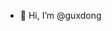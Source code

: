 - 👋 Hi, I’m @guxdong

<!---
guxdong/guxdong is a ✨ special ✨ repository because its `README.md` (this file) appears on your GitHub profile.
You can click the Preview link to take a look at your changes.
--->
